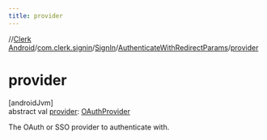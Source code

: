 ```yaml
---
title: provider
---
```

//[Clerk Android](../../../../index.html)/[com.clerk.signin](../../index.html)/[SignIn](../index.html)/[AuthenticateWithRedirectParams](index.html)/[provider](provider.html)



# provider



[androidJvm]\
abstract val [provider](provider.html): [OAuthProvider](../../../com.clerk.sso/-o-auth-provider/index.html)



The OAuth or SSO provider to authenticate with.




